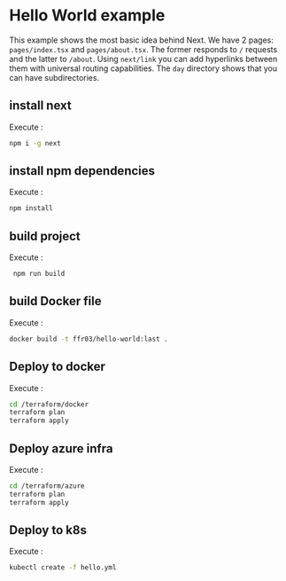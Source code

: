 # Hello World example

This example shows the most basic idea behind Next. We have 2 pages: `pages/index.tsx` and `pages/about.tsx`. The former responds to `/` requests and the latter to `/about`. Using `next/link` you can add hyperlinks between them with universal routing capabilities. The `day` directory shows that you can have subdirectories.

## install next 
Execute :
```bash
npm i -g next
```

## install npm dependencies 
Execute :
```bash
npm install
```

## build project
Execute :
```bash
 npm run build
 ```

## build Docker file
Execute :
```bash
docker build -t ffr03/hello-world:last .
```

## Deploy to docker
Execute :
```bash
cd /terraform/docker
terraform plan
terraform apply
```

## Deploy azure infra
Execute :
```bash
cd /terraform/azure
terraform plan
terraform apply
```

## Deploy to k8s
Execute :
```bash
kubectl create -f hello.yml
```
